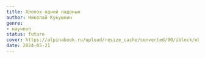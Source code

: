 ```yaml
---
title: Хлопок одной ладонью
author: Николай Кукушкин
genre:
- научпоп
status: future
cover: https://alpinabook.ru/upload/resize_cache/converted/90/iblock/e8d/470_470_1/e8de48c79532016fdf5b4cead014a571.jpg.webp
date: 2024-05-21
---
```


